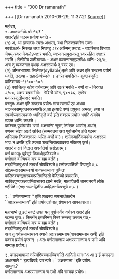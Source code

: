 +++
title = "000 Dr ramanath"

+++
[[Dr ramanath	2010-06-29, 11:37:21 [Source](https://groups.google.com/g/bvparishat/c/d95ZIjsC0aM)]]



महोदय,  
१. अक्षरवर्णयोः को भेदः? ’  
अक्षर’इति पदस्य प्रयोगः भवति -  
(१) अ, आ इत्यादयः स्वराः अक्षरम्, यथा निरुक्तकारेण उक्तः -  
स्वरोऽक्षरं- निरुक्त तथा निघण्टु ८/४ अस्मिन् उव्वटः - व्यवस्थित विभाषा  
चेयम्-स्वरः केवलोऽप्यक्षरं भवति, व्यञ्जनसमुदायस्तु स्वरसहित एवाक्षरं  
भवति। तॆत्तीरीय प्रातीशाख्यः - अक्षर यञ्जनानामुपलब्धिः ध्वनिः-२३/७,  
अत्र तु व्यञ्जनात् पृथक् अक्षरस्यार्थः तु स्वर एव।  
(२) आंग्लभाषायाः सिलेबल(syllable)कृते अपि अक्षर इति शब्दस्य प्रयोगं  
भवति, तद्यथा - सहाद्यॆर्व्यञ्जनॆः । उत्तरॆश्चावसितॆः- शुक्लयजुर्वेद  
प्रातिशाख्य-१/१००-१०१  
(३) क्वाचित्क् रूपेण वर्णमात्रम् अपि अक्षरं भवति - वर्णो वा - निरुक्त  
८/४०, अक्षर ब्रह्मवर्णयोः - मेदिनी कोश, पृ०१३६, एवमेव  
मकारस्त्तृती्याक्षरो भवति।  
वस्तुतः अक्षर इति शब्दस्य प्रयोगः मात्र स्वरार्थे एव अथवा  
व्यञ्जनसम्पृक्तस्वरस्यार्थे(अ,आ इत्यादि वर्ण) प्रयुक्तः अभवत्, तथा च  
स्वर्व्यञ्जनात्मकयोः ध्वनिकृते वर्ण इति शब्दस्य प्रयोगः भवति अयमेव  
व्यक्त ध्वनिः कथ्यते।  
कश्चित् पूर्वाचार्येण ’वर्णा अक्षराणि’ सूत्रम् लिखितं आसीत् अर्थात्  
वर्णस्य संज्ञा अक्षरं अस्ति (सम्भवतया अत्र पूर्वाचार्येण इति पदस्य  
अभिप्रायः निरुक्तकारः अस्ति-वर्णो वा )। श्लोकवार्तिककारेण अक्षरस्य  
भावः न क्षरति इति उक्त्वा शब्दनित्यत्ववादस्य संकेतम् कृतं।  
अक्षरं न क्षरं विद्यात् अश्नोतेर्वा सरोऽक्षरम्।  
वर्णं वाऽऽहुः पूर्वसूत्रे किमर्थमुपदिश्यते॥  
वर्णज्ञानं वाग्विषयॊ यत्र च ब्रह्म वर्तते।  
तदर्थमिष्टबुध्यर्थ लघ्वर्थं चोपदिश्यते॥ श्लोकवार्तिकॊ शिवसूत्रे ७,८  
सोऽयमक्षरसमाम्नायो वाक्समाम्नायः पुष्पितः  
फलितश्चन्द्रतारकवत्प्रतिमण्डितो वेदितव्यो ब्रह्मराशिः,  
सर्ववेदपुण्यफलावाप्तिश्चास्य ज्ञाने भवति, मातापितरॊ चास्य स्वर्गे लोके  
महीयेते॥(महाभाष्य-द्वितीय आह्निक-शिवसूत्रे ७,८ )

२. \`\`वर्णसमाम्नाय ’’ इति शब्दस्य समानार्थकत्वेन  
\`\`अक्षरसमाम्नाय’’ इति प्रयोगदर्शनात् संशयस्य सावकाशता।

महाभाष्ये तु इदं स्पष्टं उक्तं यत् पूर्वाचार्येण वर्णस्य अक्षरं इति  
सञ्जा कृतः। किमर्थम् इत्यस्मिन् विषये सम्यक् उक्तम् यत् -  
वर्णज्ञानं वाग्विषयॊ यत्र च ब्रह्म वर्तते।  
तदर्थमिष्टबुध्यर्थ लघ्वर्थं चोपदिश्यते॥  
अत्र तु वर्णसमाम्नायस्य स्थाने अक्षरसमाम्नाय(वाक्समाम्नाय अर्थे) इति  
पदस्य प्रयोगं कृत्वान् । अतः वर्णसमाम्नाय अक्षरसमाम्नाय च उभॊ अपि  
सम्यक् प्रयोगः।

३. कन्नडभाषायां कस्मिंश्चिच्चलच्चित्रगीते आदिमो भागः\`\`अ आ इ ई कन्नडदा  
अक्षरमाले ’’ इत्यादिपदैः प्रारभ्यते। \`\`अक्षरमाला’’ इति प्रयोगः  
साधुर्वा.?  
वर्णसमाम्नाय अक्षरसमाम्नाय च उभॊ अपि सम्यक् प्रयोगः।

  


